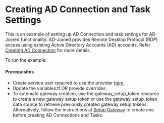 # Creating AD Connection and Task Settings

This is an example of setting up AD Connection and task settings for AD-Joined functionality. AD-Joined provides Remote Desktop Protocol (RDP) access using existing Active Directory Accounts (AD) accounts. Refer [Creating AD Connection](https://help.okta.com/asa/en-us/Content/Topics/Adv_Server_Access/docs/ad-connections.htm) for more details.

To run the example:

#### Prerequisites
* Create service user required to use the provider [here](../../README.md#using-the-provider).
* Update the variables.tf OR provide overrides.
* To automate gateway creation, use the gateway_setup_token resource to create a new gateway setup token or use the gateway_setup_token data source to retrieve previously created gateway setup tokens. Alternatively, follow the instructions at [Setup Gateway](https://help.okta.com/asa/en-us/Content/Topics/Adv_Server_Access/docs/ad-gateways.htm) to create one before creating AD Connections and Tasks.
